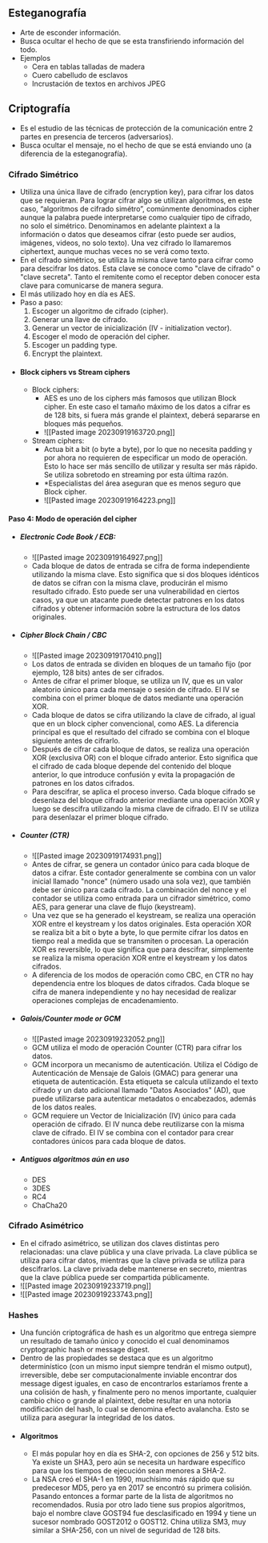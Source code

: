 ## Esteganografía 
- Arte de esconder información.
- Busca ocultar el hecho de que se esta transfiriendo información del todo.
- Ejemplos
	- Cera en tablas talladas de madera
	- Cuero cabelludo de esclavos
	- Incrustación de textos en archivos JPEG
## Criptografía 
- Es el estudio de las técnicas de protección de la comunicación entre 2 partes en presencia de terceros (adversarios).
- Busca ocultar el mensaje, no el hecho de que se está enviando uno (a diferencia de la esteganografía).

### Cifrado Simétrico
- Utiliza una única llave de cifrado (encryption key), para cifrar los datos que se requieran. Para lograr cifrar algo se utilizan algoritmos, en este caso, “algoritmos de cifrado simétro”, comúnmente denominados cipher aunque la palabra puede interpretarse como cualquier tipo de cifrado, no solo el simétrico. Denominamos en adelante plaintext a la información o datos que deseamos cifrar (esto puede ser audios, imágenes, videos, no solo texto). Una vez cifrado lo llamaremos ciphertext, aunque muchas veces no se verá como texto.
- En el cifrado simétrico, se utiliza la misma clave tanto para cifrar como para descifrar los datos. Esta clave se conoce como "clave de cifrado" o "clave secreta". Tanto el remitente como el receptor deben conocer esta clave para comunicarse de manera segura.
- El más utilizado hoy en día es AES.
- Paso a paso: 
	1. Escoger un algoritmo de cifrado (cipher). 
	2. Generar una llave de cifrado. 
	3. Generar un vector de inicialización (IV - initialization vector). 
	4. Escoger el modo de operación del cipher.
	5. Escoger un padding type. 
	6. Encrypt the plaintext.
- #### Block ciphers vs Stream ciphers
	-  Block ciphers: 
		- AES es uno de los ciphers más famosos que utilizan Block cipher. En este caso el tamaño máximo de los datos a cifrar es de 128 bits, si fuera más grande el plaintext, deberá separarse en bloques más pequeños.
		- ![[Pasted image 20230919163720.png]]
	- Stream ciphers:
		- Actua bit a bit (o byte a byte), por lo que no necesita padding y por ahora no requieren de especificar un modo de operación. Esto lo hace ser más sencillo de utilizar y resulta ser más rápido. Se utiliza sobretodo en streaming por esta última razón.
		- *Especialistas del área aseguran que es menos seguro que Block cipher.
		- ![[Pasted image 20230919164223.png]]
#### Paso 4: Modo de operación del cipher
- ##### Electronic Code Book / ECB:
	- ![[Pasted image 20230919164927.png]]
	- Cada bloque de datos de entrada se cifra de forma independiente utilizando la misma clave. Esto significa que si dos bloques idénticos de datos se cifran con la misma clave, producirán el mismo resultado cifrado. Esto puede ser una vulnerabilidad en ciertos casos, ya que un atacante puede detectar patrones en los datos cifrados y obtener información sobre la estructura de los datos originales.
- ##### Cipher Block Chain / CBC
	- ![[Pasted image 20230919170410.png]]
	- Los datos de entrada se dividen en bloques de un tamaño fijo (por ejemplo, 128 bits) antes de ser cifrados.
	- Antes de cifrar el primer bloque, se utiliza un IV, que es un valor aleatorio único para cada mensaje o sesión de cifrado. El IV se combina con el primer bloque de datos mediante una operación XOR.
	- Cada bloque de datos se cifra utilizando la clave de cifrado, al igual que en un block cipher convencional, como AES. La diferencia principal es que el resultado del cifrado se combina con el bloque siguiente antes de cifrarlo.
	- Después de cifrar cada bloque de datos, se realiza una operación XOR (exclusiva OR) con el bloque cifrado anterior. Esto significa que el cifrado de cada bloque depende del contenido del bloque anterior, lo que introduce confusión y evita la propagación de patrones en los datos cifrados.
	- Para descifrar, se aplica el proceso inverso. Cada bloque cifrado se desenlaza del bloque cifrado anterior mediante una operación XOR y luego se descifra utilizando la misma clave de cifrado. El IV se utiliza para desenlazar el primer bloque cifrado.
- ##### Counter (CTR)
	- ![[Pasted image 20230919174931.png]]
	- Antes de cifrar, se genera un contador único para cada bloque de datos a cifrar. Este contador generalmente se combina con un valor inicial llamado "nonce" (número usado una sola vez), que también debe ser único para cada cifrado. La combinación del nonce y el contador se utiliza como entrada para un cifrador simétrico, como AES, para generar una clave de flujo (keystream).
	- Una vez que se ha generado el keystream, se realiza una operación XOR entre el keystream y los datos originales. Esta operación XOR se realiza bit a bit o byte a byte, lo que permite cifrar los datos en tiempo real a medida que se transmiten o procesan. La operación XOR es reversible, lo que significa que para descifrar, simplemente se realiza la misma operación XOR entre el keystream y los datos cifrados.
	- A diferencia de los modos de operación como CBC, en CTR no hay dependencia entre los bloques de datos cifrados. Cada bloque se cifra de manera independiente y no hay necesidad de realizar operaciones complejas de encadenamiento.
- ##### Galois/Counter mode or GCM
	- ![[Pasted image 20230919232052.png]]
	- GCM utiliza el modo de operación Counter (CTR) para cifrar los datos.
	- GCM incorpora un mecanismo de autenticación. Utiliza el Código de Autenticación de Mensaje de Galois (GMAC) para generar una etiqueta de autenticación. Esta etiqueta se calcula utilizando el texto cifrado y un dato adicional llamado "Datos Asociados" (AD), que puede utilizarse para autenticar metadatos o encabezados, además de los datos reales.
	- GCM requiere un Vector de Inicialización (IV) único para cada operación de cifrado. El IV nunca debe reutilizarse con la misma clave de cifrado. El IV se combina con el contador para crear contadores únicos para cada bloque de datos.
- ##### Antiguos algoritmos aún en uso
	- DES
	- 3DES
	- RC4
	- ChaCha20

### Cifrado Asimétrico
- En el cifrado asimétrico, se utilizan dos claves distintas pero relacionadas: una clave pública y una clave privada. La clave pública se utiliza para cifrar datos, mientras que la clave privada se utiliza para descifrarlos. La clave privada debe mantenerse en secreto, mientras que la clave pública puede ser compartida públicamente.
- ![[Pasted image 20230919233719.png]]
- ![[Pasted image 20230919233743.png]]

### Hashes
- Una función criptográfica de hash es un algoritmo que entrega siempre un resultado de tamaño único y conocido el cual denominamos cryptographic hash or message digest.
- Dentro de las propiedades se destaca que es un algoritmo determinístico (con un mismo input siempre tendrán el mismo output), irreversible, debe ser computacionalmente inviable encontrar dos message digest iguales, en caso de encontrarlos estaríamos frente a una colisión de hash, y finalmente pero no menos importante, cualquier cambio chico o grande al plaintext, debe resultar en una notoria modificación del hash, lo cual se denomina efecto avalancha. Esto se utiliza para asegurar la integridad de los datos.
- #### Algoritmos
	- El más popular hoy en día es SHA-2, con opciones de 256 y 512 bits. Ya existe un SHA3, pero aún se necesita un hardware específico para que los tiempos de ejecución sean menores a SHA-2.
	- La NSA creó el SHA-1 en 1990, muchísimo más rápido que su predecesor MD5, pero ya en 2017 se encontró su primera colisión. Pasando entonces a formar parte de la lista de algoritmos no recomendados. Rusia por otro lado tiene sus propios algoritmos, bajo el nombre clave GOST94 fue desclasificado en 1994 y tiene un sucesor nombrado GOST2012 o GOST12. China utiliza SM3, muy similar a SHA-256, con un nivel de seguridad de 128 bits.